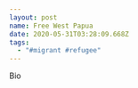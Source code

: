 ```yaml
---
layout: post
name: Free West Papua
date: 2020-05-31T03:28:09.668Z
tags:
  - "#migrant #refugee"
---
```

Bio
